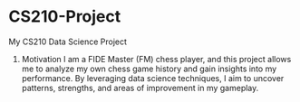 # CS210-Project
My CS210 Data Science Project
1. Motivation
I am a FIDE Master (FM) chess player, and this project allows me to analyze my own chess game history and gain insights into my performance. By leveraging data science techniques, I aim to uncover patterns, strengths, and areas of improvement in my gameplay.
